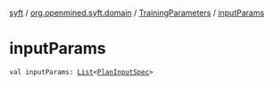[syft](../../index.md) / [org.openmined.syft.domain](../index.md) / [TrainingParameters](index.md) / [inputParams](./input-params.md)

# inputParams

`val inputParams: `[`List`](https://kotlinlang.org/api/latest/jvm/stdlib/kotlin.collections/-list/index.html)`<`[`PlanInputSpec`](../-plan-input-spec/index.md)`>`